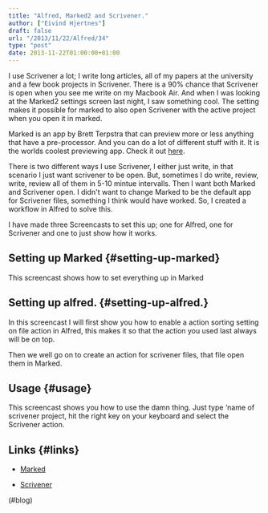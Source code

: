 ```yaml
---
title: "Alfred, Marked2 and Scrivener."
author: ["Eivind Hjertnes"]
draft: false
url: "/2013/11/22/Alfred/34"
type: "post"
date: 2013-11-22T01:00:00+01:00
---
```


I use Scrivener a lot; I write long articles, all of my papers at the
university and a few book projects in Scrivener. There is a 90% chance
that Scrivener is open when you see me write on my Macbook Air. And when
I was looking at the Marked2 settings screen last night, I saw something
cool. The setting makes it possible for marked to also open Scrivener
with the active project when you open it in marked.

Marked is an app by Brett Terpstra that can preview more or less
anything that have a pre-processor. And you can do a lot of different
stuff with it. It is the worlds coolest previewing app. Check it out
[here](http://marked2app.com).

There is two different ways I use Scrivener, I either just write, in
that scenario I just want scrivener to be open. But, sometimes I do
write, review, write, review all of them in 5-10 mintue intervalls. Then
I want both Marked and Scrivener open. I didn't want to change Marked to
be the default app for Scrivener files, something I think would have
worked. So, I created a workflow in Alfred to solve this.

I have made three Screencasts to set this up; one for Alfred, one for
Scrivener and one to just show how it works.


## Setting up Marked {#setting-up-marked}

This screencast shows how to set everything up in Marked


## Setting up alfred. {#setting-up-alfred.}

In this screencast I will first show you how to enable a action sorting
setting on file action in Alfred, this makes it so that the action you
used last always will be on top.

Then we well go on to create an action for scrivener files, that file
open them in Marked.


## Usage {#usage}

This screencast shows you how to use the damn thing. Just type ‘name of
scrivener project, hit the right key on your keyboard and select the
Scrivener action.


## Links {#links}

-   [Marked](http://marked2app.com)

-   [Scrivener](http://www.literatureandlatte.com/scrivener.php)

(#blog)
